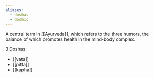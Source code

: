 ```yaml
---
aliases:
  - doshas
  - doshic
---
```

A central term in [[Ayurveda]], which refers to the three humors, the balance of which promotes health in the mind-body complex.

3 Doshas:
- [[vata]]
- [[pitta]]
- [[kapha]]